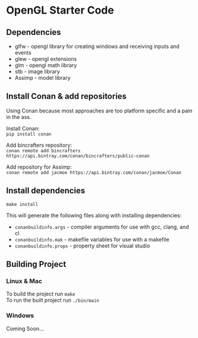 # OpenGL Starter Code

## Dependencies

* glfw - opengl library for creating windows and receiving inputs and events
* glew - opengl extensions
* glm - opengl math library
* stb - image library
* Assimp - model library

## Install Conan & add repositories

Using Conan because most approaches are too platform specific and a pain in the ass.

Install Conan:  
`pip install conan`  

Add bincrafters repository:  
`conan remote add bincrafters https://api.bintray.com/conan/bincrafters/public-conan`  

Add repository for Assimp:  
`conan remote add jacmoe https://api.bintray.com/conan/jacmoe/Conan`  

## Install dependencies

`make install`

This will generate the following files along with installing dependencies:  

- `conanbuildinfo.args` - compiler arguments for use with gcc, clang, and cl
- `conanbuildinfo.mak` - makefile variables for use with a makefile
- `conanbuildinfo.props` - property sheet for visual studio

## Building Project

### Linux & Mac 

To build the project run `make`  
To run the built project run `./bin/main`
  
### Windows  

Coming Soon...